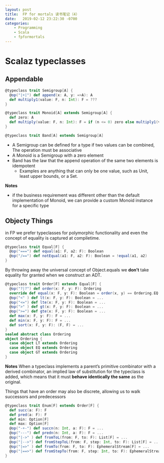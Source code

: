 ```yaml
---
layout: post
title:  FP for mortals 读书笔记（4）
date:   2019-02-12 23:22:30 -0700
categories: 
    - Programming
    - Scala 
    - fpformortals
---
```

# Scalaz typeclasses
## Appendable
```scala
@typeclass trait Semigroup[A] {
  @op("|+|") def append(x: A, y: =>A): A
  def multiply1(value: F, n: Int): F = ???
}

@typeclass trait Monoid[A] extends Semigroup[A] {
  def zero: A
  def multiply(value: F, n: Int): F = if (n <= 0) zero else multiply1(value, n - 1)
}

@typeclass trait Band[A] extends Semigroup[A]
```

+ A Semigroup can be defined for a type if two values can be combined, The operation must be associative
+ A Monoid is a Semigroup with a zero element
+ Band has the law that the append operation of the same two elements is idempotent
  + Examples are anything that can only be one value, such as Unit, least upper bounds, or a Set.

**Notes**
+ if the business requirement was different other than the default implementation of Monoid, we can provide a custom Monoid instance for a specific type 

## Objecty Things
in FP we prefer typeclasses for polymorphic functionality and even the concept of equality is captured at compiletime.
```scala
@typeclass trait Equal[F] {
  @op("===") def equal(a1: F, a2: F): Boolean
  @op("/==") def notEqual(a1: F, a2: F): Boolean = !equal(a1, a2)
}
```
By throwing away the universal concept of Object.equals we __don’t__ take equality for granted when we construct an ADT.

```scala
@typeclass trait Order[F] extends Equal[F] {
  @op("?|?") def order(x: F, y: F): Ordering
  override def equal(x: F, y: F): Boolean = order(x, y) == Ordering.EQ
  @op("<" ) def lt(x: F, y: F): Boolean = ...
  @op("<=") def lte(x: F, y: F): Boolean = ...
  @op(">" ) def gt(x: F, y: F): Boolean = ...
  @op(">=") def gte(x: F, y: F): Boolean = ...
  def max(x: F, y: F): F = ...
  def min(x: F, y: F): F = ...
  def sort(x: F, y: F): (F, F) = ...
}
sealed abstract class Ordering
object Ordering {
  case object LT extends Ordering
  case object EQ extends Ordering
  case object GT extends Ordering
}
```
__Notes__
When a typeclass implements a parent’s primitive combinator with a derived combinator, an implied law of substitution for the typeclass is added, which means that it must __behave identically the same__ as the original.

Things that have an order may also be discrete, allowing us to walk successors and predecessors
```scala
@typeclass trait Enum[F] extends Order[F] {
  def succ(a: F): F
  def pred(a: F): F
  def min: Option[F]
  def max: Option[F]
  @op("-+-") def succn(n: Int, a: F): F = ...
  @op("---") def predn(n: Int, a: F): F = ...
  @op("|->" ) def fromToL(from: F, to: F): List[F] = ...
  @op("|-->") def fromStepToL(from: F, step: Int, to: F): List[F] = ...
  @op("|=>" ) def fromTo(from: F, to: F): EphemeralStream[F] = ...
  @op("|==>") def fromStepTo(from: F, step: Int, to: F): EphemeralStream[F] = ...
}
```
